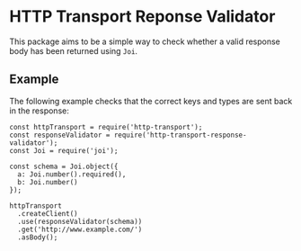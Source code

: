 # HTTP Transport Reponse Validator

This package aims to be a simple way to check whether a valid response body has been returned using `Joi`.

## Example

The following example checks that the correct keys and types are sent back in the response:

```
const httpTransport = require('http-transport');
const responseValidator = require('http-transport-response-validator');
const Joi = require('joi');

const schema = Joi.object({
  a: Joi.number().required(),
  b: Joi.number()
});

httpTransport
  .createClient()
  .use(responseValidator(schema))
  .get('http://www.example.com/')
  .asBody();
```